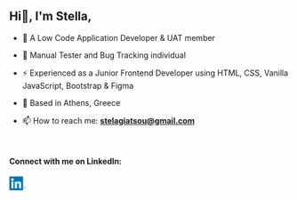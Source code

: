 ## Hi👋, I'm Stella,
<!--
**stellagiatsou/stellagiatsou** is a ✨ _special_ ✨ repository because its `README.md` (this file) appears on your GitHub profile.

Here are some ideas to get you started: -->

- 🔭 A Low Code Application Developer & UAT member

<!--- 🌱 I’m currently learning more about Adobe Illustrator & Figma-->

- 🌱 Manual Tester and Bug Tracking individual

- ⚡ Experienced as a Junior Frontend Developer using HTML, CSS, Vanilla JavaScript, Bootstrap & Figma 

- :pushpin: Based in Athens, Greece

- 📫 How to reach me: <b><a href="mailto:stelagiatsou@gmail.com" target="_blank"> stelagiatsou@gmail.com </a></b>
  
<br>


#### Connect with me on LinkedIn:

[<img src='linkedin.png' alt='linkedin' width='30'>](https://www.linkedin.com/in/stellagiatsou/)  


<!--
- 👯 I’m looking to collaborate on ...
- 🤔 I’m looking for help with ...
- 💬 Ask me about ...
- 📫 How to reach me: ...
- 😄 Pronouns: ...
- ⚡ Fun fact: ...
-->
